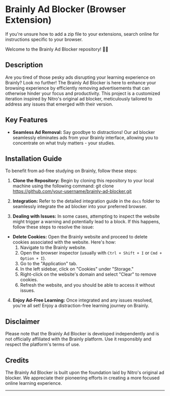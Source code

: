 # Brainly Ad Blocker (Browser Extension)
  If you're unsure how to add a zip file to your extensions, search online for instructions specific to your browser.

Welcome to the Brainly Ad Blocker repository! 🚫📢

## Description

Are you tired of those pesky ads disrupting your learning experience on Brainly? Look no further! The Brainly Ad Blocker is here to enhance your browsing experience by efficiently removing advertisements that can otherwise hinder your focus and productivity. This project is a customized iteration inspired by Nitro's original ad blocker, meticulously tailored to address any issues that emerged with their version.

## Key Features

- **Seamless Ad Removal:** Say goodbye to distractions! Our ad blocker seamlessly eliminates ads from your Brainly interface, allowing you to concentrate on what truly matters - your studies.


## Installation Guide

To benefit from ad-free studying on Brainly, follow these steps:

1. **Clone the Repository:** Begin by cloning this repository to your local machine using the following command:
    git clone https://github.com/your-username/brainly-ad-blocker.git

2. **Integration:** Refer to the detailed integration guide in the `docs` folder to seamlessly integrate the ad blocker into your preferred browser.

3. **Dealing with Issues:** In some cases, attempting to inspect the website might trigger a warning and potentially lead to a block. If this happens, follow these steps to resolve the issue:
- **Delete Cookies:** Open the Brainly website and proceed to delete cookies associated with the website. Here's how:
  1. Navigate to the Brainly website.
  2. Open the browser inspector (usually with `Ctrl + Shift + I` or `Cmd + Option + I`).
  3. Go to the "Application" tab.
  4. In the left sidebar, click on "Cookies" under "Storage."
  5. Right-click on the website's domain and select "Clear" to remove cookies.
  6. Refresh the website, and you should be able to access it without issues.

4. **Enjoy Ad-Free Learning:** Once integrated and any issues resolved, you're all set! Enjoy a distraction-free learning journey on Brainly.

## Disclaimer

Please note that the Brainly Ad Blocker is developed independently and is not officially affiliated with the Brainly platform. Use it responsibly and respect the platform's terms of use.

## Credits

The Brainly Ad Blocker is built upon the foundation laid by Nitro's original ad blocker. We appreciate their pioneering efforts in creating a more focused online learning experience.

---



